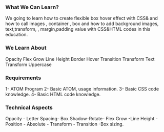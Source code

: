 ### What We Can Learn?
We going to learn how to create flexible box hover effect with CSS& and how to call images , container , box 
and how to add background images, text,transform, , margin,padding value with CSS&HTML codes in this education.

### We Learn About
Opacity
Flex Grow
Line Height
Border
Hover
Transition
Transform
Text Transform
Uppercase
### Requirements
1- ATOM Program
2- Basic ATOM, usage information.
3- Basic CSS code knowledge.
4- Basic HTML code knowledge.
### Technical Aspects
Opacity - Letter Spacing- Box Shadow-Rotate- Flex Grow -Line Height - Position - Absolute - Transform - Transition -Box sizing.
